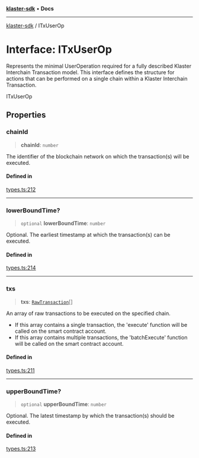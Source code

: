 [**klaster-sdk**](../README.md) • **Docs**

***

[klaster-sdk](../README.md) / ITxUserOp

# Interface: ITxUserOp

Represents the minimal UserOperation required for a fully described Klaster Interchain Transaction model.
This interface defines the structure for actions that can be performed on a single chain within
a Klaster Interchain Transaction.

 ITxUserOp

## Properties

### chainId

> **chainId**: `number`

The identifier of the blockchain network on which the transaction(s) will be executed.

#### Defined in

[types.ts:212](https://github.com/0xPolycode/klaster-sdk/blob/22818a55dcbe1c33192fea1bbe40e4f250ddf045/src/types.ts#L212)

***

### lowerBoundTime?

> `optional` **lowerBoundTime**: `number`

Optional. The earliest timestamp at which the transaction(s) can be executed.

#### Defined in

[types.ts:214](https://github.com/0xPolycode/klaster-sdk/blob/22818a55dcbe1c33192fea1bbe40e4f250ddf045/src/types.ts#L214)

***

### txs

> **txs**: [`RawTransaction`](RawTransaction.md)[]

An array of raw transactions to be executed on the specified chain.
  - If this array contains a single transaction, the 'execute' function will be called on the smart contract account.
  - If this array contains multiple transactions, the 'batchExecute' function will be called on the smart contract account.

#### Defined in

[types.ts:211](https://github.com/0xPolycode/klaster-sdk/blob/22818a55dcbe1c33192fea1bbe40e4f250ddf045/src/types.ts#L211)

***

### upperBoundTime?

> `optional` **upperBoundTime**: `number`

Optional. The latest timestamp by which the transaction(s) should be executed.

#### Defined in

[types.ts:213](https://github.com/0xPolycode/klaster-sdk/blob/22818a55dcbe1c33192fea1bbe40e4f250ddf045/src/types.ts#L213)
